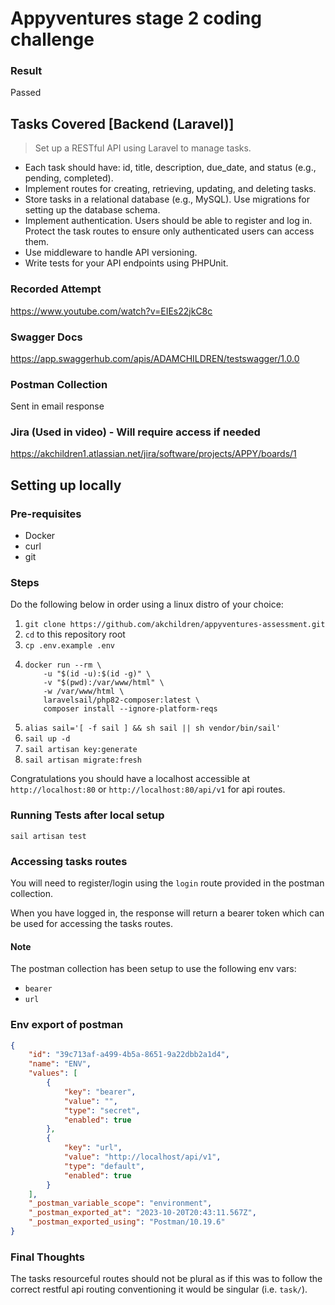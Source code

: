 # Appyventures stage 2 coding challenge
### Result
Passed

## Tasks Covered [Backend (Laravel)]

> Set up a RESTful API using Laravel to manage tasks.
- Each task should have: id, title, description, due_date, and status (e.g., pending, completed).
- Implement routes for creating, retrieving, updating, and deleting tasks.
- Store tasks in a relational database (e.g., MySQL). Use migrations for setting up the database schema.
- Implement authentication. Users should be able to register and log in. Protect the task routes to ensure only authenticated users can access them.
- Use middleware to handle API versioning.
- Write tests for your API endpoints using PHPUnit.

### Recorded Attempt
https://www.youtube.com/watch?v=EIEs22jkC8c

### Swagger Docs
https://app.swaggerhub.com/apis/ADAMCHILDREN/testswagger/1.0.0

### Postman Collection
Sent in email response

### Jira (Used in video) - Will require access if needed
https://akchildren1.atlassian.net/jira/software/projects/APPY/boards/1

## Setting up locally
### Pre-requisites
- Docker
- curl
- git

### Steps
Do the following below in order using a linux distro of your choice:
1. `git clone https://github.com/akchildren/appyventures-assessment.git`
2.  `cd` to this repository root
3.  `cp .env.example .env`
4. 
    ```shell
    docker run --rm \
        -u "$(id -u):$(id -g)" \
        -v "$(pwd):/var/www/html" \
        -w /var/www/html \
        laravelsail/php82-composer:latest \
        composer install --ignore-platform-reqs
    ```
5. `alias sail='[ -f sail ] && sh sail || sh vendor/bin/sail'`
6. `sail up -d`
7. `sail artisan key:generate`
8. `sail artisan migrate:fresh`

Congratulations you should have a localhost accessible at `http://localhost:80` or `http://localhost:80/api/v1` for api routes.

### Running Tests after local setup
`sail artisan test`

### Accessing tasks routes
You will need to register/login using the `login` route provided in the postman collection.

When you have logged in, the response will return a bearer token which can be used for accessing the tasks routes.

#### Note
The postman collection has been setup to use the following env vars:
- `bearer`
- `url`

### Env export of postman
```json
{
	"id": "39c713af-a499-4b5a-8651-9a22dbb2a1d4",
	"name": "ENV",
	"values": [
		{
			"key": "bearer",
			"value": "",
			"type": "secret",
			"enabled": true
		},
		{
			"key": "url",
			"value": "http://localhost/api/v1",
			"type": "default",
			"enabled": true
		}
	],
	"_postman_variable_scope": "environment",
	"_postman_exported_at": "2023-10-20T20:43:11.567Z",
	"_postman_exported_using": "Postman/10.19.6"
}
```

### Final Thoughts
The tasks resourceful routes should not be plural as if this was to follow the correct restful api routing conventioning it would be singular (i.e. `task/`). 
